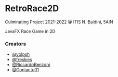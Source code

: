 # RetroRace2D

Culminating Project 2021-2022 @ ITIS N. Baldini, 5AIN

JavaFX Race Game in 2D

### Creators
* [@volpoh](https://github.com/volpoh)
* [@freskies](https://github.com/Freskies)
* [@RiccardoBenzoni](https://github.com/RiccardoBenzoni)
* [@Contactu01](https://github.com/Contactu01)

